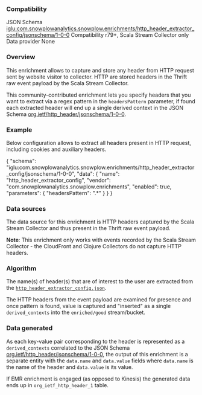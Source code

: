 ### Compatibility

JSON Schema [iglu:com.snowplowanalytics.snowplow.enrichments/http\_header\_extractor\_config/jsonschema/1-0-0](http://iglucentral.com/schemas/com.snowplowanalytics.snowplow.enrichments/http_header_extractor_config/jsonschema/1-0-0) Compatibility r79+, Scala Stream Collector only Data provider None

### Overview

This enrichment allows to capture and store any header from HTTP request sent by website visitor to collector. HTTP are stored headers in the Thrift raw event payload by the Scala Stream Collector.

This community-contributed enrichment lets you specify headers that you want to extract via a regex pattern in the `headersPattern` parameter, if found each extracted header will end up a single derived context in the JSON Schema [org.ietf/http\_header/jsonschema/1-0-0](http://iglucentral.com/schemas/org.ietf/http_header/jsonschema/1-0-0).

### Example

Below configuration allows to extract all headers present in HTTP request, including cookies and auxiliary headers.

{
	"schema": "iglu:com.snowplowanalytics.snowplow.enrichments/http\_header\_extractor\_config/jsonschema/1-0-0",
	"data": {
		"name": "http\_header\_extractor\_config",
		"vendor": "com.snowplowanalytics.snowplow.enrichments",
		"enabled": true,
		"parameters": {
			"headersPattern": ".\*"
		}
	}
}

### Data sources

The data source for this enrichment is HTTP headers captured by the Scala Stream Collector and thus present in the Thrift raw event payload.

**Note**: This enrichment only works with events recorded by the Scala Stream Collector - the CloudFront and Clojure Collectors do not capture HTTP headers.

### Algorithm

The name(s) of header(s) that are of interest to the user are extracted from the [`http_header_extractor_config.json`](https://github.com/snowplow/snowplow/blob/master/3-enrich/config/enrichments/http_header_extractor_config.json).

The HTTP headers from the event payload are examined for presence and once pattern is found, value is captured and "inserted" as a single `derived_contexts` into the `enriched/good` stream/bucket.

### Data generated

As each key-value pair corresponding to the header is represented as a `derived_contexts` correlated to the JSON Schema [org.ietf/http\_header/jsonschema/1-0-0](http://iglucentral.com/schemas/org.ietf/http_header/jsonschema/1-0-0), the output of this enrichment is a separate entity with the `data.name` and `data.value` fields where `data.name` is the name of the header and `data.value` is its value.

If EMR enrichment is engaged (as opposed to Kinesis) the generated data ends up in `org_ietf_http_header_1` table.
